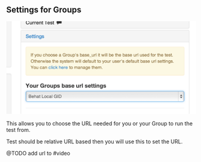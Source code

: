 ## Settings for Groups 

![Settings Group](images/settings_group.png)

This allows you to choose the URL needed for you or your Group to run the test from.

Test should be relative URL based then you will use this to set the URL.

@TODO add url to #video

